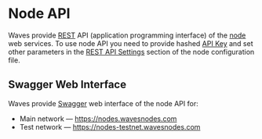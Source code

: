 # Node API

Waves provide [REST](https://en.wikipedia.org/wiki/Representational_state_transfer) API (application programming interface) of the [node](/en/blockchain/node/) web services. To use node API you need to provide hashed [API Key](/en/waves-node/node-api/api-key) and set other parameters in the [REST API Settings](/en/waves-node/node-configuration#rest-api-settings) section of the node configuration file.

## Swagger Web Interface

Waves provide [Swagger](https://swagger.io) web interface of the node API for:

* Main network — <https://nodes.wavesnodes.com>
* Test network — <https://nodes-testnet.wavesnodes.com>
